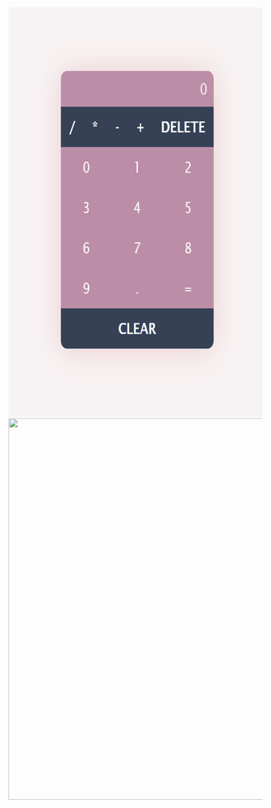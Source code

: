 <img src="https://raw.githubusercontent.com/geoalogogianni/reactCalculator/master/screenshots/calc.png" width="665" height="812">
<img src="https://raw.githubusercontent.com/geoalogogianni/reactCalculator/master/screenshots/calc2.png" width="612" height="757">